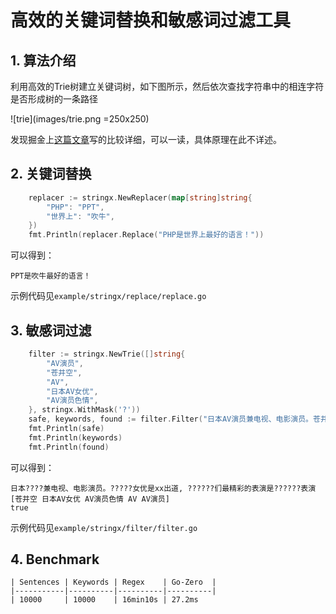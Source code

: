 # 高效的关键词替换和敏感词过滤工具

## 1. 算法介绍

利用高效的Trie树建立关键词树，如下图所示，然后依次查找字符串中的相连字符是否形成树的一条路径

![trie](images/trie.png =250x250)

发现掘金上[这篇文章](https://juejin.im/post/6844903750490914829)写的比较详细，可以一读，具体原理在此不详述。

## 2. 关键词替换

```go
	replacer := stringx.NewReplacer(map[string]string{
		"PHP": "PPT",
		"世界上": "吹牛",
	})
	fmt.Println(replacer.Replace("PHP是世界上最好的语言！"))
```

可以得到：
```
PPT是吹牛最好的语言！
```

示例代码见`example/stringx/replace/replace.go`

## 3. 敏感词过滤

```go
	filter := stringx.NewTrie([]string{
		"AV演员",
		"苍井空",
		"AV",
		"日本AV女优",
		"AV演员色情",
	}, stringx.WithMask('?'))
	safe, keywords, found := filter.Filter("日本AV演员兼电视、电影演员。苍井空AV女优是xx出道, 日本AV女优们最精彩的表演是AV演员色情表演")
	fmt.Println(safe)
	fmt.Println(keywords)
	fmt.Println(found)
```

可以得到：

```
日本????兼电视、电影演员。?????女优是xx出道, ??????们最精彩的表演是??????表演
[苍井空 日本AV女优 AV演员色情 AV AV演员]
true
```

示例代码见`example/stringx/filter/filter.go`

## 4. Benchmark

```
| Sentences | Keywords | Regex    | Go-Zero  |
|-----------|----------|----------|----------|
| 10000     | 10000    | 16min10s | 27.2ms 
```

